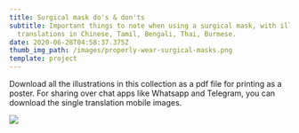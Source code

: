 ```yaml
---
title: Surgical mask do's & don'ts
subtitle: Important things to note when using a surgical mask, with illustrated
  translations in Chinese, Tamil, Bengali, Thai, Burmese.
date: 2020-06-28T04:58:37.375Z
thumb_img_path: /images/properly-wear-surgical-masks.png
template: project
---
```

Download all the illustrations in this collection as a pdf file for printing as a poster. For sharing over chat apps like Whatsapp and Telegram, you can download the single translation mobile images.  

<!-- <a class="button" id="download-button" href="https://bit.ly/visualaid-surgicalmask-poster" target="_blank" rel="noopener" style="margin-bottom: 0.75em;">Download pdf</a> &nbsp;&nbsp;&nbsp; <a class="button" id="download-button" href="https://bit.ly/visualaid-surgicalmask-mobile" target="_blank" rel="noopener" style="margin-bottom: 0.75em;">Download mobile images</a> -->

![](/images/properly-wear-surgical-masks.png)

![]()